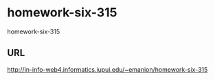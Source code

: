 # homework-six-315

homework-six-315

## URL

http://in-info-web4.informatics.iupui.edu/~emanion/homework-six-315
